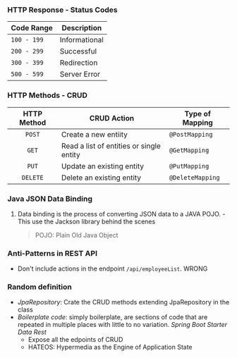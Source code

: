 ### HTTP Response - Status Codes

| Code Range  | Description   |
| ----------- | ------------- |
| `100 - 199` | Informational |
| `200 - 299` | Successful    |
| `300 - 399` | Redirection   |
| `500 - 599` | Server Error  |

### HTTP Methods - CRUD

| HTTP Method | CRUD Action                              | Type of Mapping  |
| :---------: | ---------------------------------------- | ---------------- |
|   `POST`    | Create a new entiity                     | `@PostMapping`   |
|    `GET`    | Read a list of entities or single entity | `@GetMapping`    |
|    `PUT`    | Update an existing entity                | `@PutMapping`    |
|  `DELETE`   | Delete an existing entity                | `@DeleteMapping` |

### Java JSON Data Binding

1. Data binding is the process of converting JSON data to a JAVA POJO. - This use the Jackson library behind the scenes
   > POJO: Plain Old Java Object

### Anti-Patterns in REST API

- Don't include actions in the endpoint `/api/employeeList`. WRONG

### Random definition
- *JpaRepository*: Crate the CRUD methods extending JpaRepository in the class
- *Boilerplate code*: simply boilerplate, are sections of code that are repeated in multiple places with little to no variation.
*Spring Boot Starter Data Rest*
   - Expose all the edpoints of CRUD
   - HATEOS:  Hypermedia as the Engine of Application State
